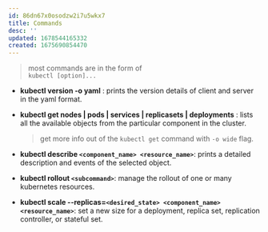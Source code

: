 ```yaml
---
id: 86dn67x0osodzw2i7u5wkx7
title: Commands
desc: ''
updated: 1678544165332
created: 1675690854470
---
```


> most commands are in the form of  
> `kubectl [option]...`

- **kubectl version -o yaml** : prints the version details of client and server in the yaml format.

- **kubectl get nodes | pods | services | replicasets | deployments** : lists all the available objects from the particular component in the cluster.

  > get more info out of the `kubectl get` command with `-o wide` flag.

- **kubectl describe `<component_name> <resource_name>`**: prints a detailed description and events of the selected object.

- **kubectl rollout `<subcommand>`**: manage the rollout of one or many kubernetes resources.

- **kubectl scale --replicas=`<desired_state> <component_name> <resource_name>`**: set a new size for a deployment, replica set, replication controller, or stateful set.
